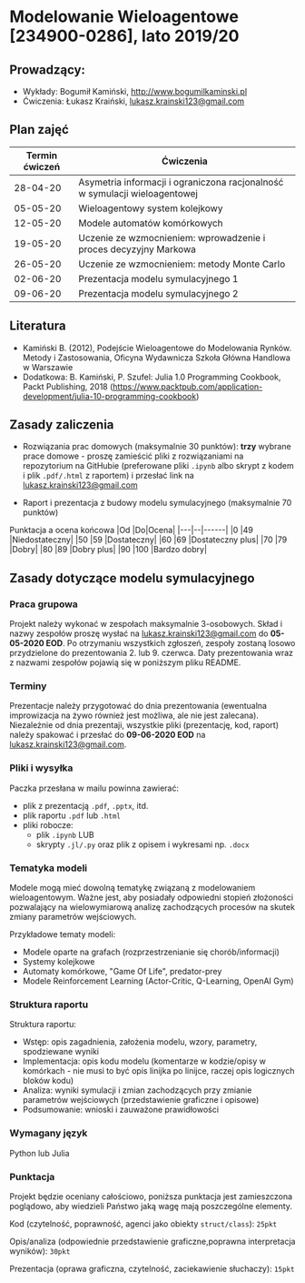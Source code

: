 # Modelowanie Wieloagentowe [234900-0286], lato 2019/20


## Prowadzący:
* Wykłady: Bogumił Kamiński, http://www.bogumilkaminski.pl
* Ćwiczenia: Łukasz Kraiński, lukasz.krainski123@gmail.com


## Plan zajęć


|Termin ćwiczeń |Ćwiczenia|
|---------------|---------|
|28-04-20 | Asymetria informacji i ograniczona racjonalność w symulacji wieloagentowej|
|05-05-20 | Wieloagentowy system kolejkowy|
|12-05-20 | Modele automatów komórkowych|
|19-05-20 | Uczenie ze wzmocnieniem: wprowadzenie i proces decyzyjny Markowa|
|26-05-20 | Uczenie ze wzmocnieniem: metody Monte Carlo|
|02-06-20 | Prezentacja modelu symulacyjnego 1|
|09-06-20 | Prezentacja modelu symulacyjnego 2|


## Literatura

* Kamiński B. (2012), Podejście Wieloagentowe do Modelowania Rynków. Metody i Zastosowania, Oficyna Wydawnicza Szkoła Główna Handlowa w Warszawie
* Dodatkowa: B. Kamiński, P. Szufel: Julia 1.0 Programming Cookbook, Packt Publishing, 2018 (https://www.packtpub.com/application-development/julia-10-programming-cookbook)


## Zasady zaliczenia

* Rozwiązania prac domowych (maksymalnie 30 punktów): **trzy** wybrane prace domowe - proszę zamieścić pliki z rozwiązaniami na repozytorium na GitHubie (preferowane pliki `.ipynb` albo skrypt z kodem i plik `.pdf/.html` z raportem) i przesłać link na lukasz.krainski123@gmail.com

* Raport i prezentacja z budowy modelu symulacyjnego (maksymalnie 70 punktów)

Punktacja a ocena końcowa
|Od |Do|Ocena|
|---|--|------|
|0 |49 |Niedostateczny|
|50 |59 |Dostateczny|
|60 |69 |Dostateczny plus|
|70 |79 |Dobry|
|80 |89 |Dobry plus|
|90 |100 |Bardzo dobry|


## Zasady dotyczące modelu symulacyjnego

### Praca grupowa
Projekt należy wykonać w zespołach maksymalnie 3-osobowych. Skład i nazwy zespołów proszę wysłać na lukasz.krainski123@gmail.com  do **05-05-2020 EOD**. Po otrzymaniu wszystkich zgłoszeń, zespoły zostaną losowo przydzielone do prezentowania 2. lub 9. czerwca. Daty prezentowania wraz z nazwami zespołów pojawią się w poniższym pliku README.

### Terminy
Prezentacje należy przygotować do dnia prezentowania (ewentualna improwizacja na żywo również jest możliwa, ale nie jest zalecana). Niezależnie od dnia prezentaji, wszystkie pliki (prezentację, kod, raport) należy spakować i przesłać do **09-06-2020 EOD** na lukasz.krainski123@gmail.com.

### Pliki i wysyłka


Paczka przesłana w mailu powinna zawierać:
* plik z prezentacją `.pdf`, `.pptx`, itd.
* plik raportu `.pdf` lub `.html`
* pliki robocze:
    * plik `.ipynb` LUB
    * skrypty `.jl/.py` oraz plik z opisem i wykresami np. `.docx`

### Tematyka modeli

Modele mogą mieć dowolną tematykę związaną z modelowaniem wieloagentowym. Ważne jest, aby posiadały odpowiedni stopień złożoności pozwalający na wielowymiarową analizę zachodzących procesów na skutek zmiany parametrów wejściowych.

Przykładowe tematy modeli:

* Modele oparte na grafach (rozprzestrzenianie się chorób/informacji)
* Systemy kolejkowe
* Automaty komórkowe, "Game Of Life", predator-prey
* Modele Reinforcement Learning (Actor-Critic, Q-Learning, OpenAI Gym)

### Struktura raportu

Struktura raportu:
* Wstęp: opis zagadnienia, założenia modelu, wzory, parametry, spodziewane wyniki
* Implementacja: opis kodu modelu (komentarze w kodzie/opisy w komórkach - nie musi to być opis linijka po linijce, raczej opis logicznych bloków kodu)
* Analiza: wyniki symulacji i zmian zachodzących przy zmianie parametrów wejściowych (przedstawienie graficzne i opisowe)
* Podsumowanie: wnioski i zauważone prawidłowości

### Wymagany język

Python lub Julia

### Punktacja

Projekt będzie oceniany całościowo, poniższa punktacja jest zamieszczona poglądowo, aby wiedzieli Państwo jaką wagę mają poszczególne elementy.

Kod (czytelność, poprawność, agenci jako obiekty `struct/class`): `25pkt`

Opis/analiza (odpowiednie przedstawienie graficzne,poprawna interpretacja wyników): `30pkt`

Prezentacja (oprawa graficzna, czytelność, zaciekawienie słuchaczy): `15pkt`
